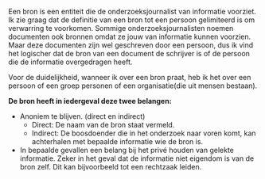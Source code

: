 
Een bron is een entiteit die de onderzoeksjournalist van informatie voorziet. Ik zie graag dat de definitie van een bron tot een persoon gelimiteerd is om verwarring te voorkomen. Sommige onderzoeksjournalisten noemen documenten ook bronnen omdat ze jouw van informatie kunnen voorzien. Maar deze documenten zijn wel geschreven door een persoon, dus ik vind het logischer dat de bron van een document de schrijver is of de persoon die de informatie overgedragen heeft.

Voor de duidelijkheid, wanneer ik over een bron praat, heb ik het over een persoon of een groep personen of een organisatie(die uit mensen bestaan).

__De bron heeft in iedergeval deze twee belangen:__
* Anoniem te blijven. (direct en indirect)
  * Direct: De naam van de bron staat vermeld.
  * Indirect: De boosdoender die in het onderzoek naar voren komt, kan achterhalen met bepaalde informatie wie de bron is.
* In bepaalde gevallen een belang bij het privé houden van gelekte informatie. Zeker in het geval dat de informatie niet eigendom is van de bron zelf. Dit kan bijvoorbeeld tot een rechtzaak leiden.